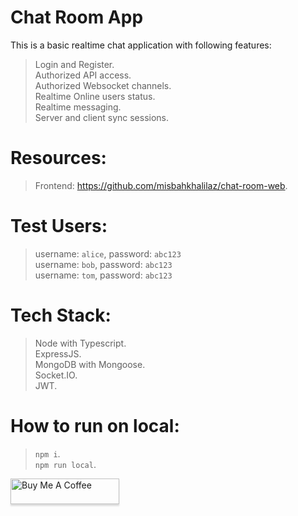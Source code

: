 # Chat Room App

This is a basic realtime chat application with following features:  
> Login and Register.  
> Authorized API access.  
> Authorized Websocket channels.  
> Realtime Online users status.  
> Realtime messaging.  
> Server and client sync sessions.  

# Resources:  
> Frontend: https://github.com/misbahkhalilaz/chat-room-web. 

# Test Users:  
> username: `alice`, password: `abc123`  
> username: `bob`, password: `abc123`  
> username: `tom`, password: `abc123`  

# Tech Stack:  
> Node with Typescript.  
> ExpressJS.  
> MongoDB with Mongoose.  
> Socket.IO.  
> JWT.  

# How to run on local:   
> `npm i`.  
> `npm run local`.  


<a href="https://www.buymeacoffee.com/misbahkhalil" target="_blank"><img src="https://www.buymeacoffee.com/assets/img/custom_images/orange_img.png" alt="Buy Me A Coffee" style="height: 41px !important;width: 174px !important;box-shadow: 0px 3px 2px 0px rgba(190, 190, 190, 0.5) !important;-webkit-box-shadow: 0px 3px 2px 0px rgba(190, 190, 190, 0.5) !important;" ></a>
